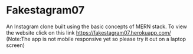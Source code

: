 # Fakestagram07
An Instagram clone built using the basic concepts of MERN stack.
To view the website click on this link https://fakestagram07.herokuapp.com/
(Note:The app is not mobile responsive yet so please try it out on a laptop screen)
